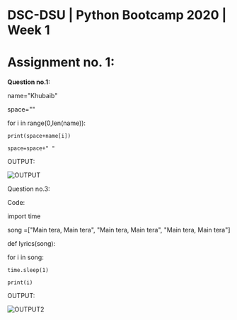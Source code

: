 # DSC-DSU | Python Bootcamp 2020 | Week 1
# Assignment no. 1:

**Question no.1:**


name="Khubaib"

space=""

for i in range(0,len(name)):

    print(space+name[i])
    
    space=space+" "


OUTPUT:

![OUTPUT](https://user-images.githubusercontent.com/49817481/101786162-6df91f00-3b1f-11eb-9956-7ce7e943d1fe.png)

Question no.3:

Code:

import time

song =["Main tera, Main tera", "Main tera, Main tera", "Main tera, Main tera"] 

def lyrics(song):

  for i in song:
  
    time.sleep(1)
    
    print(i)
    
OUTPUT:

![OUTPUT2](https://user-images.githubusercontent.com/49817481/101786924-52dadf00-3b20-11eb-8627-d4d6b0dbc19d.png)




